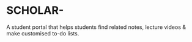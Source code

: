 # SCHOLAR-
A student portal that helps students find related notes, lecture videos &amp; make customised to-do lists.
